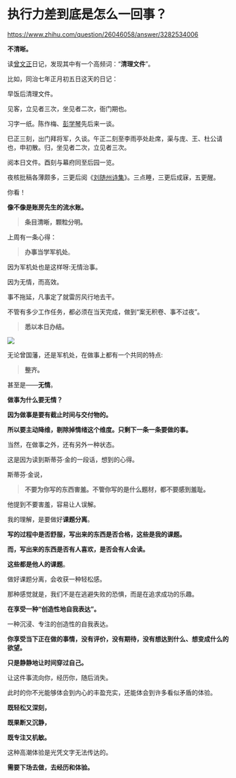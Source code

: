 # 执行力差到底是怎么一回事？

https://www.zhihu.com/question/26046058/answer/3282534006

**不清晰。**

读[曾文正](https://www.zhihu.com/search?q=%E6%9B%BE%E6%96%87%E6%AD%A3&search_source=Entity&hybrid_search_source=Entity&hybrid_search_extra=%7B%22sourceType%22%3A%22answer%22%2C%22sourceId%22%3A3282534006%7D)日记，发现其中有一个高频词：“**清理文件**”。

比如，同治七年正月初五日这天的日记：

早饭后清理文件。

见客，立见者三次，坐见者二次，衙门期也。

习字一纸。陈作梅、[彭学琴](https://www.zhihu.com/search?q=%E5%BD%AD%E5%AD%A6%E7%90%B4&search_source=Entity&hybrid_search_source=Entity&hybrid_search_extra=%7B%22sourceType%22%3A%22answer%22%2C%22sourceId%22%3A3282534006%7D)先后来一谈。

巳正三刻，出门拜将军，久谈。午正二刻至李雨亭处赴席，渠与庞、王、杜公请也，申初散。归，坐见者二次，立见者三次。

阅本日文件。酉刻与幕府同至后园一览。

夜核批稿各薄颇多，三更后阅《[刘随州诗集](https://www.zhihu.com/search?q=%E5%88%98%E9%9A%8F%E5%B7%9E%E8%AF%97%E9%9B%86&search_source=Entity&hybrid_search_source=Entity&hybrid_search_extra=%7B%22sourceType%22%3A%22answer%22%2C%22sourceId%22%3A3282534006%7D)》。三点睡，三更后成寐，五更醒。

你看！

**像不像是账房先生的流水账。**

> **条目清晰，颗粒分明。**

上周有一条心得：

> **办事当学军机处**。

因为军机处也是这样呀:无情治事。

因为无情，而高效。

事不拖延，凡事定了就雷厉风行地去干。

不管有多少工作任务，都必须在当天完成，做到“案无积卷、事不过夜”。

> **悉以本日办结。**

![](https://picx.zhimg.com/50/v2-2a5dddf772d2cb1fc13a774c6768bd54_720w.jpg?source=2c26e567)

无论曾国藩，还是军机处，在做事上都有一个共同的特点:

> **整齐。**

甚至是——**无情**。

**做事为什么要无情？**

**因为做事是要有截止时间与交付物的。**

**所以要主动降维，剔除掉情绪这个维度。只剩下一条一条要做的事。**

当然，在做事之外，还有另外一种状态。

这是因为读到斯蒂芬·金的一段话，想到的心得。

斯蒂芬·金说，

> **不要为你写的东西害羞。不管你写的是什么题材，都不要感到羞耻。**

他提到不要害羞，容易让人误解。

我的理解，是要做好**课题分离**。

**写的过程中是否舒服，写出来的东西是否合格，这些是我的课题。**

**而，写出来的东西是否有人喜欢，是否会有人会读。**

**这些都是他人的课题**。

做好课题分离，会收获一种轻松感。

那种感觉就是，我们不是在逃避失败的恐惧，而是在追求成功的乐趣。

**在享受一种“创造性地自我表达”。**

一种沉浸、专注的创造性的自我表达。

**你享受当下正在做的事情，没有评价，没有期待，没有想达到什么、想变成什么的欲望。**

**只是静静地让时间穿过自己。**

让这件事流向你，经历你，随后消失。

此时的你不光能够体会到内心的丰盈充实，还能体会到许多看似矛盾的体验。

**既轻松又深刻，**

**既果断又沉静，**

**既专注又机敏。**

这种高潮体验是光凭文字无法传达的。

**需要下场去做，去经历和体验。**